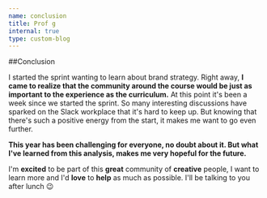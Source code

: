 ```yaml
---
name: conclusion
title: Prof g
internal: true
type: custom-blog
---
```


##Conclusion

I started the sprint wanting to learn about brand strategy. Right away, **I came to realize that the community around the course would be just as important to the experience as the curriculum.** At this point it's been a week since we started the sprint. So many interesting discussions have sparked on the Slack workplace that it's hard to keep up. But knowing that there's such a positive energy from the start, it makes me want to go even further.

**This year has been challenging for everyone, no doubt about it. But what I've learned from this analysis, makes me very hopeful for the future.**

I'm **excited** to be part of this **great** community of **creative** people, I want to learn more and I'd **love** to **help** as much as possible. I'll be talking to you after lunch 😉
